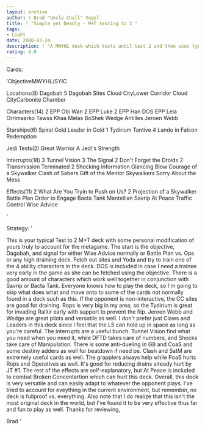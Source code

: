 ```yaml
---
layout: archive
author: ! Brad "Uncle Chall" Vogel
title: ! "Simple yet Deadly - M+T testing to 2 "
tags:
- Light
date: 2000-03-24
description: ! "A MWYHL deck which tests until test 2 and then uses typical M+T beatdown to kill the opponent aided by the benefits of the objective and some cool tech as well."
rating: 4.0
---
```

Cards: 

'ObjectiveMWYHL/SYIC

Locations(8)
Dagobah
5 Dagobah Sites
Cloud CityLower Corridor
Cloud CityCarbonite Chamber

Characters(14)
2 EPP Obi Wan
2 EPP Luke
2 EPP Han
DOS
EPP Leia
Orrimaarko
Tawss Khaa
Melas
BoShek
Wedge Antilles
Jeroen Webb

Starships(6)
Spiral
Gold Leader in Gold 1
Tydirium
Tantive 4
Lando in Falcon
Redemption

Jedi Tests(2)
Great Warrior
A Jedi's Strength

Interrupts(18)
3 Tunnel Vision
3 The Signal
2 Don't Forget the Droids
2 Transmission Terminated
2 Shocking Information
Glancing Blow
Courage of a Skywalker
Clash of Sabers
Gift of the Mentor
Skywalkers
Sorry About the Mess

Effects(11)
2 What Are You Tryin to Push on Us?
2 Projection of a Skywalker
Battle Plan
Order to Engage
Bacta Tank
Mantellian Savrip
At Peace
Traffic Control
Wise Advice




'

Strategy: '

This is your typical Test to 2 M+T deck with some personal modification of yours truly to account for the metagame.  The start is the objective, Dagobah, and signal for either Wise Advice normally or Battle Plan vs. Ops or any high draining deck.  Fetch out sites and Yoda and try to train one of the 4 ability characters in the deck.  DOS is included in case I need a trainee very early in the game as she can be fetched using the objective.  There is a good amount of characters which work well together in conjunction with Savrip or Bacta Tank.  Everyone knows how to play the deck, so I'm going to skip what does what and move onto to some of the cards not normally found in a deck such as this.  If the opponent is non-interactive, the CC sites are good for draining.  Rops is very big in my area, so the Tydirium is great for invading Ralltir early with support to prevent the flip.	Jeroen Webb and Wedge are great pilots and versatile as well.  I don't prefer just Claws and Leaders in this deck since I feel that the LS can hold up in space as long as you're careful.  The interrupts are a useful bunch.  Tunnel Vision find what you need when you need it, while DFTD takes care of numbers, and Shocks take care of Manipulation.  There is some anti-dueling in GB and CoaS and some destiny adders as well for beatdown if need be.  Clash and SatM are extremely useful cards as well.  The grapplers always help while PoaS hurts Rops and Operatives as well.  It's good for reducing drains already hurt by JT #1.  The rest of the effects are self-explanatory, but At Peace is included to combat Broken Concentartion which can hurt this deck.  Overall, this deck is very versatile and can easily adapt to whatever the opponent plays.  I've tried to account for eveything in the current environment, but remember, no deck is fullproof vs. everything.  Also note that I do realize that this isn't the most original deck in the world, but I've found it to be very effective thus far and fun to play as well.  Thanks for reviewing,

Brad	   '